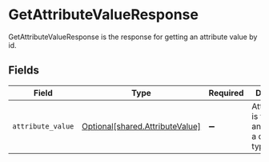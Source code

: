 # GetAttributeValueResponse

GetAttributeValueResponse is the response for getting an attribute value by id.


## Fields

| Field                                                                        | Type                                                                         | Required                                                                     | Description                                                                  |
| ---------------------------------------------------------------------------- | ---------------------------------------------------------------------------- | ---------------------------------------------------------------------------- | ---------------------------------------------------------------------------- |
| `attribute_value`                                                            | [Optional[shared.AttributeValue]](undefined/models/shared/attributevalue.md) | :heavy_minus_sign:                                                           | AttributeValue is the value of an attribute of a defined type.               |